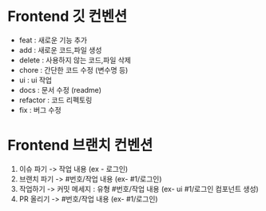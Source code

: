 # Frontend 깃 컨벤션

- feat : 새로운 기능 추가
- add : 새로운 코드,파일 생성 
- delete : 사용하지 않는 코드,파일 삭제 
- chore : 간단한 코드 수정 (변수명 등)
- ui : ui 작업
- docs : 문서 수정 (readme)
- refactor : 코드 리펙토링
- fix : 버그 수정

# Frontend 브랜치 컨벤션
1. 이슈 파기 -> 작업 내용 (ex - 로그인)
2. 브랜치 파기 -> #번호/작업 내용 (ex- #1/로그인)
3. 작업하기 -> 커밋 메세지 : 유형 #번호/작업 내용 (ex- ui #1/로그인 컴포넌트 생성)
4. PR 올리기 -> #번호/작업 내용 (ex- #1/로그인)
